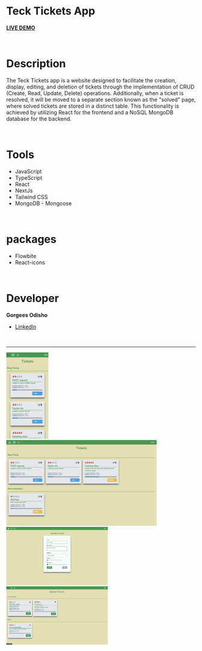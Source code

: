 # Teck Tickets App

**[LIVE DEMO](https://tech-tickets.vercel.app/)**

<br>

# Description

The Teck Tickets app is a website designed to facilitate the creation, display, editing, and deletion of tickets through the implementation of CRUD (Create, Read, Update, Delete) operations. Additionally, when a ticket is resolved, it will be moved to a separate section known as the "solved" page, where solved tickets are stored in a distinct table. This functionality is achieved by utilizing React for the frontend and a NoSQL MongoDB database for the backend.

<br>

# Tools

- JavaScript
- TypeScript
- React
- NextJs
- Tailwind CSS
- MongoDB - Mongoose

<br>

# packages

- Flowbite
- React-icons

<br>

# Developer

**Gorgees Odisho**

- [LinkedIn](https://www.linkedin.com/in/gorgees/)

<br>

---

<div>
    <img src="public/project-screenshoots/img-1.png" alt="Alt Text" title="Title" width="112px">
    <img src="public/project-screenshoots/img-2.png" alt="Alt Text" title="Title" width="400px">
    <img src="public/project-screenshoots/img-3.png" alt="Alt Text" title="Title" width="270px">
    <img src="public/project-screenshoots/img-4.png" alt="Alt Text" title="Title" width="270px">
</div>
